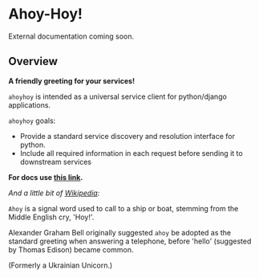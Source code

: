 # Ahoy-Hoy!

External documentation coming soon.

## Overview

**A friendly greeting for your services!**

`ahoyhoy` is intended as a universal service client for python/django applications.

`ahoyhoy` goals:
- Provide a standard service discovery and resolution interface for python.
- Include all required information in each request before sending it to downstream services

**For docs use [this link](http://iwebdev2.be-md.ncbi.nlm.nih.gov/staff/panchenk/ahoyhoy_docs/latest/index.html).**


*And a little bit of [Wikipedia](https://en.wikipedia.org/wiki/Ahoy_(greeting)):*

`Ahoy` is a signal word used to call to a ship or boat, stemming from the Middle English cry, 'Hoy!'.

Alexander Graham Bell originally suggested `ahoy` be adopted as the standard greeting when answering a telephone, before 'hello' (suggested by Thomas Edison) became common.




(Formerly a Ukrainian Unicorn.)

